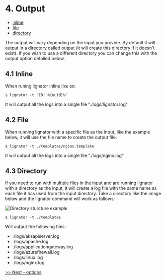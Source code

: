 # 4. Output

- [inline](#41-inline)
- [file](#42-file)
- [directory](#43-directory)

The output will vary depending on the input you provide. By default it will output in a directory called output (it will create this directory if it doesn't exist). If you wish to use a different directory you can change this with the output option detailed below.

## 4.1 Inline

When runing lignator inline like so:

```
$ lignator -t "ID: %{uuid}%"
```

It will output all the logs into a single file "./logs/lignator.log"


## 4.2 File

When running lignator with a specific file as the input, like the example below, it will use the file name to create the output file.

```
$ lignator -t ./templates/nginx.template
```

It will output all the logs into a single file "./logs/nginx.log"

## 4.3 Directory

If you need to run with multiple files in the input and are running lignator with a directory as the input, it will create a log file with the same name as each file it has used from the input directory. Take a directory like the image below and the lignator command will work as follows:

![Directory sturcture example](/images/examples-directory.png)

```
$ lignator -t ./templates
```

Will output the following files:

- ./logs/aksapiserver.log
- ./logs/apache.log
- ./logs/applicationgateway.log
- ./logs/azurefirewall.log
- ./logs/linux.log
- ./logs/nginx.log

[>> Next - options](/docs/5.options.md)